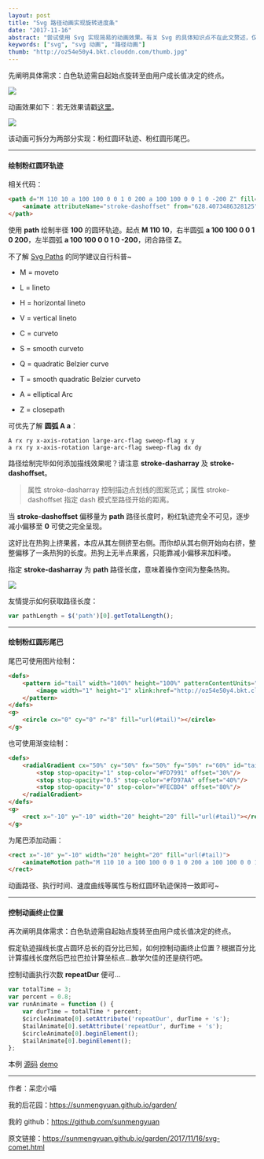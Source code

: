 ```yaml
---
layout: post
title: "Svg 路径动画实现旋转进度条"
date: "2017-11-16"
abstract: "尝试使用 Svg 实现简易的动画效果。有关 Svg 的具体知识点不在此文赘述，仅就所举示例的需求点阐述实现思路。"
keywords: ["svg", "svg 动画", "路径动画"]
thumb: "http://oz54e50y4.bkt.clouddn.com/thumb.jpg"
---
```


先阐明具体需求：白色轨迹需自起始点旋转至由用户成长值决定的终点。

![](http://oz54e50y4.bkt.clouddn.com/thumb.jpg)

动画效果如下：若无效果请戳[这里](http://oz54e50y4.bkt.clouddn.com/demo.svg)。

![](http://oz54e50y4.bkt.clouddn.com/demo.svg)

该动画可拆分为两部分实现：粉红圆环轨迹、粉红圆形尾巴。

*****

#### 绘制粉红圆环轨迹

相关代码：

```html
<path d="M 110 10 a 100 100 0 0 1 0 200 a 100 100 0 0 1 0 -200 Z" fill="none" stroke="#FD7991" stroke-width="4" stroke-linecap="round" stroke-dasharray="628.4073486328125">
    <animate attributeName="stroke-dashoffset" from="628.4073486328125" to="0" dur="2s" repeatCount="indefinite" />
</path>
```

使用 __path__ 绘制半径 __100__ 的圆环轨迹。起点 __M 110 10__，右半圆弧 __a 100 100 0 0 1 0 200__，左半圆弧 __a 100 100 0 0 1 0 -200__，闭合路径 __Z__。

不了解 [Svg Paths](https://developer.mozilla.org/en-US/docs/Web/SVG/Tutorial/Paths) 的同学建议自行科普~

+ M = moveto

+ L = lineto

+ H = horizontal lineto

+ V = vertical lineto

+ C = curveto

+ S = smooth curveto

+ Q = quadratic Belzier curve

+ T = smooth quadratic Belzier curveto

+ A = elliptical Arc

+ Z = closepath

可优先了解 __圆弧 A a__：

```
A rx ry x-axis-rotation large-arc-flag sweep-flag x y
a rx ry x-axis-rotation large-arc-flag sweep-flag dx dy
```

路径绘制完毕如何添加描线效果呢？请注意 __stroke-dasharray__ 及 __stroke-dashoffset__。

> 属性 stroke-dasharray 控制描边点划线的图案范式；属性 stroke-dashoffset 指定 dash 模式至路径开始的距离。

当 __stroke-dashoffset__ 偏移量为 __path__ 路径长度时，粉红轨迹完全不可见，逐步减小偏移至 __0__ 可使之完全呈现。

这好比在热狗上挤果酱，本应从其左侧挤至右侧。而你却从其右侧开始向右挤，整整偏移了一条热狗的长度。热狗上无半点果酱，只能靠减小偏移来加料喽。

指定 __stroke-dasharray__ 为 __path__ 路径长度，意味着操作空间为整条热狗。

![](http://oz54e50y4.bkt.clouddn.com/hotdog.png)

友情提示如何获取路径长度：

```js
var pathLength = $('path')[0].getTotalLength();
```

*****

#### 绘制粉红圆形尾巴

尾巴可使用图片绘制：

```html
<defs>
    <pattern id="tail" width="100%" height="100%" patternContentUnits="objectBoundingBox">
        <image width="1" height="1" xlink:href="http://oz54e50y4.bkt.clouddn.com/tail.png" />
    </pattern>
</defs>
<g>
    <circle cx="0" cy="0" r="8" fill="url(#tail)"></circle>
</g>
```

也可使用渐变绘制：

```html
<defs>
    <radialGradient cx="50%" cy="50%" fx="50%" fy="50%" r="60%" id="tail">
        <stop stop-opacity="1" stop-color="#FD7991" offset="30%"/>
        <stop stop-opacity="0.5" stop-color="#fD97AA" offset="40%"/>
        <stop stop-opacity="0" stop-color="#FECBD4" offset="80%"/>
    </radialGradient>
</defs>
<g>
    <rect x="-10" y="-10" width="20" height="20" fill="url(#tail)"></rect>
</g>
```

为尾巴添加动画：

```html
<rect x="-10" y="-10" width="20" height="20" fill="url(#tail)">
    <animateMotion path="M 110 10 a 100 100 0 0 1 0 200 a 100 100 0 0 1 0 -200 Z" rotate="auto" dur="2s" repeatCount="indefinite" />
</rect>
```

动画路径、执行时间、速度曲线等属性与粉红圆环轨迹保持一致即可~

*****

#### 控制动画终止位置

再次阐明具体需求：白色轨迹需自起始点旋转至由用户成长值决定的终点。

假定轨迹描线长度占圆环总长的百分比已知，如何控制动画终止位置？根据百分比计算描线长度然后巴拉巴拉计算坐标点...数学欠佳的还是绕行吧。

控制动画执行次数 __repeatDur__ 便可...

```js
var totalTime = 3;
var percent = 0.8;
var runAnimate = function () {
    var durTime = totalTime * percent;
    $circleAnimate[0].setAttribute('repeatDur', durTime + 's');
    $tailAnimate[0].setAttribute('repeatDur', durTime + 's');
    $circleAnimate[0].beginElement();
    $tailAnimate[0].beginElement();
};
```

本例 [源码](https://github.com/sunmengyuan/metis/blob/master/svg/comet.html) [demo](https://sunmengyuan.github.io/demos/svg/comet.html)

*****

作者：呆恋小喵

我的后花园：<https://sunmengyuan.github.io/garden/>

我的 github：<https://github.com/sunmengyuan>

原文链接：<https://sunmengyuan.github.io/garden/2017/11/16/svg-comet.html>
